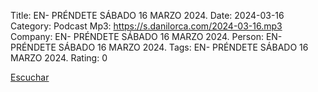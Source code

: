 Title: EN- PRÉNDETE SÁBADO 16 MARZO 2024.
Date: 2024-03-16
Category: Podcast
Mp3: https://s.danilorca.com/2024-03-16.mp3
Company: EN- PRÉNDETE SÁBADO 16 MARZO 2024.
Person: EN- PRÉNDETE SÁBADO 16 MARZO 2024.
Tags: EN- PRÉNDETE SÁBADO 16 MARZO 2024.
Rating: 0

<a href="https://s.danilorca.com/2024-03-16.mp3" type="audio/mpeg">
Escuchar
</a>
